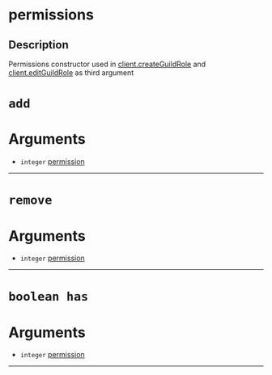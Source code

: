 # permissions

Description
---
Permissions constructor used in [client.createGuildRole](https://github.com/devonium/gm-discordAPI/blob/doc/client.md#createguildrole) and [client.editGuildRole](https://github.com/devonium/gm-discordAPI/blob/doc/client.md#editguildrole) as third argument

# `add`

# Arguments
* `integer` [permission](https://github.com/devonium/gm-discordAPI/blob/7884af24a4a782af9fcccab2f19c9ed6f724765d/lua/discord/enums.lua#L2)

---
# `remove`

# Arguments
* `integer` [permission](https://github.com/devonium/gm-discordAPI/blob/7884af24a4a782af9fcccab2f19c9ed6f724765d/lua/discord/enums.lua#L2)

---
# `boolean has`

# Arguments
* `integer` [permission](https://github.com/devonium/gm-discordAPI/blob/7884af24a4a782af9fcccab2f19c9ed6f724765d/lua/discord/enums.lua#L2)

---
